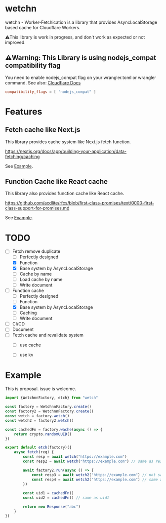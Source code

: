 # wetchn
wetchn - Worker-Fetchication is a library that provides AsyncLocalStorage based cache for Cloudflare Workers.

⚠️This library is work in progress, and don't work as expected or not improved.

## ⚠️Warning: This Library is using nodejs_compat compatibility flag

You need to enable nodejs_compat flag on your wrangler.toml or wrangler command.
See also: [Cloudflare Docs](https://developers.cloudflare.com/workers/platform/compatibility-dates/#nodejs-compatibility-flag)

```toml
compatibility_flags = [ "nodejs_compat" ]
```

# Features

## Fetch cache like Next.js

This library provides cache system like Next.js fetch function.

https://nextjs.org/docs/app/building-your-application/data-fetching/caching

See [Example](#example).

## Function Cache like React cache

This library also provides function cache like React cache.

https://github.com/acdlite/rfcs/blob/first-class-promises/text/0000-first-class-support-for-promises.md

See [Example](#example).

# TODO

- [ ] Fetch remove duplicate
    - [ ] Perfectly designed 
    - [x] Function
    - [x] Base system by AsyncLocalStorage
    - [ ] Cache by name
    - [ ] Load cache by name
    - [ ] Write document
- [ ] Function cache
    - [ ] Perfectly designed
    - [ ] Function
    - [x] Base system by AsyncLocalStorage
    - [ ] Caching
    - [ ] Write document
- [ ] CI/CD
- [ ] Document
- [ ] Fetch cache and revalidate system
  - [ ] use cache
  - [ ] use kv


# Example

This is proposal. issue is welcome.

```typescript
import {WetchnnFactory, etch} from "wetch"

const factory = WetchnnFactory.create()
const factory2 = WetchnnFactory.create()
const wetch = factory.wetch()
const wetch2 = factory2.wetch()

const cachedFn = factory.wache(async () => {
    return crypto.randomUUID()
})

export default etch(factory)({
    async fetch(req) {
        const resp = await wetch("https://example.com")
        const resp2 = await wetch("https://example.com") // same as resp

        await factory2.run(async () => {
            const resp3 = await wetch2("https://example.com") // not same as resp, resp2
            const resp4 = await wetch2("https://example.com") // same as resp3
        })
        
        const uid1 = cachedFn()
        const uid2 = cachedFn() // same as uid1

        return new Response("abc")
    }
})
```
